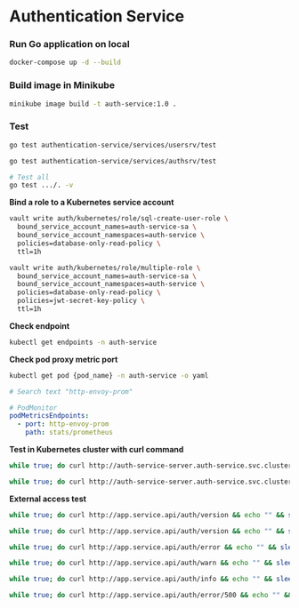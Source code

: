 # Authentication Service

### Run Go application on local
``` bash
docker-compose up -d --build
```

### Build image in Minikube
``` bash
minikube image build -t auth-service:1.0 .
```

### Test
``` bash
go test authentication-service/services/usersrv/test

go test authentication-service/services/authsrv/test

# Test all
go test .../. -v
```

**Bind a role to a Kubernetes service account**
``` bash
vault write auth/kubernetes/role/sql-create-user-role \
  bound_service_account_names=auth-service-sa \
  bound_service_account_namespaces=auth-service \
  policies=database-only-read-policy \
  ttl=1h

vault write auth/kubernetes/role/multiple-role \
  bound_service_account_names=auth-service-sa \
  bound_service_account_namespaces=auth-service \
  policies=database-only-read-policy \
  policies=jwt-secret-key-policy \
  ttl=1h
```

**Check endpoint**
``` bash
kubectl get endpoints -n auth-service
```

**Check pod proxy metric port**
``` bash
kubectl get pod {pod_name} -n auth-service -o yaml

# Search text "http-envoy-prom"
```

``` yaml
# PodMonitor
podMetricsEndpoints:
  - port: http-envoy-prom
    path: stats/prometheus
```

**Test in Kubernetes cluster with curl command**
``` bash
while true; do curl http://auth-service-server.auth-service.svc.cluster.local:3000/version && echo "" && sleep 1; done

while true; do curl http://auth-service-server.auth-service.svc.cluster.local:3000/error/500 && echo "" && sleep 1; done
```

**External access test**
``` bash
while true; do curl http://app.service.api/auth/version && echo "" && sleep 0.5; done

while true; do curl http://app.service.api/auth/version && echo "" && sleep 1; done

while true; do curl http://app.service.api/auth/error && echo "" && sleep 1; done

while true; do curl http://app.service.api/auth/warn && echo "" && sleep 1; done

while true; do curl http://app.service.api/auth/info && echo "" && sleep 1; done

while true; do curl http://app.service.api/auth/error/500 && echo "" && sleep 1; done
```